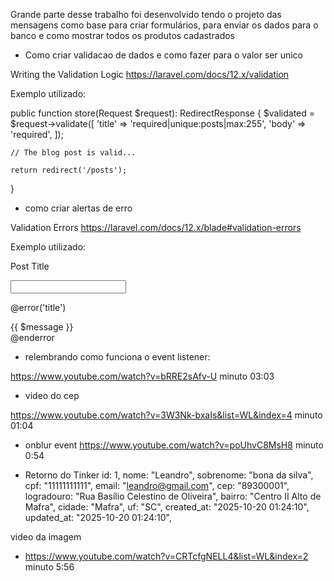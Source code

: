 Grande parte desse trabalho foi desenvolvido tendo o projeto das mensagens como base para criar formulários, para enviar os dados para o banco e como mostrar todos os produtos cadastrados

* Como criar validacao de dados e como fazer para o valor ser unico

Writing the Validation Logic
https://laravel.com/docs/12.x/validation

Exemplo utilizado:

public function store(Request $request): RedirectResponse
{
    $validated = $request->validate([
        'title' => 'required|unique:posts|max:255',
        'body' => 'required',
    ]);
 
    // The blog post is valid...
 
    return redirect('/posts');
}

* como criar alertas de erro

Validation Errors
https://laravel.com/docs/12.x/blade#validation-errors

Exemplo utilizado:

<label for="title">Post Title</label>
 
<input
    id="title"
    type="text"
    class="@error('title') is-invalid @enderror"
/>
 
@error('title')
    <div class="alert alert-danger">{{ $message }}</div>
@enderror

* relembrando como funciona o event listener:

https://www.youtube.com/watch?v=bRRE2sAfv-U
minuto 03:03

* video do cep

https://www.youtube.com/watch?v=3W3Nk-bxaIs&list=WL&index=4
minuto 01:04


* onblur event
https://www.youtube.com/watch?v=poUhvC8MsH8
minuto 0:54

* Retorno do Tinker
 id: 1,
        nome: "Leandro",
        sobrenome: "bona da silva",
        cpf: "11111111111",
        email: "leandro@gmail.com",
        cep: "89300001",
        logradouro: "Rua Basílio Celestino de Oliveira",
        bairro: "Centro II Alto de Mafra",
        cidade: "Mafra",
        uf: "SC",
        created_at: "2025-10-20 01:24:10",
        updated_at: "2025-10-20 01:24:10",


video da imagem

* https://www.youtube.com/watch?v=CRTcfgNELL4&list=WL&index=2
minuto 5:56